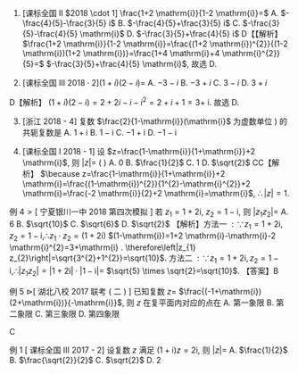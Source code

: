 1. [课标全国 II $2018 \cdot 1] \frac{1+2 \mathrm{i}}{1-2 \mathrm{i}}=$
  A. $-\frac{4}{5}-\frac{3}{5} i$
  B. $-\frac{4}{5}+\frac{3}{5} i$
  C. $-\frac{3}{5}-\frac{4}{5} \mathrm{i}$
  D. $-\frac{3}{5}+\frac{4}{5} i$
  D【【解析】 $\frac{1+2 \mathrm{i}}{1-2 \mathrm{i}}=\frac{(1+2 \mathrm{i})^{2}}{(1-2 \mathrm{i})(1+2 \mathrm{i})}=\frac{1+4 \mathrm{i}+4 \mathrm{i}^{2}}{5}=$ $-\frac{3}{5}+\frac{4}{5} \mathrm{i}$, 故选 D.

2. [课标全国 III $2018 \cdot 2](1+i)(2-i)=$
  A. $-3-i$
  B. $-3+i$
  C. $3-i$
  D. $3+i$

  D【解析】 $(1+i)(2-i)=2+2 i-i-i^{2}=2+i+1=3+$
  i. 故选 D.

3. [浙江 2018 - 4] 复数 $\frac{2}{1-\mathrm{i}}(\mathrm{i}$ 为虚数单位 $)$ 的共轭复数是
A. $1+\mathrm{i}$
B. $1-\mathrm{i}$
C. $-1+\mathrm{i}$
D. $-1-\mathrm{i}$

5. [课标全国 I 2018 - 1] 设 $z=\frac{1-\mathrm{i}}{1+\mathrm{i}}+2 \mathrm{i}$, 则 $|z|=$ ( )
A. 0
B. $\frac{1}{2}$
C. 1
D. $\sqrt{2}$
CC【解析】 $\because z=\frac{1-\mathrm{i}}{1+\mathrm{i}}+2 \mathrm{i}=\frac{(1-\mathrm{i})^{2}}{1^{2}-\mathrm{i}^{2}}+2 \mathrm{i}=\frac{-2 \mathrm{i}}{2}+2 \mathrm{i}=\mathrm{i}$, $\therefore|z|=1$.

例 $4>[$ 宁夏银川一中 2018 第四次模拟 $]$ 若 $z_{1}=1+2 \mathrm{i}$, $z_{2}=1-\mathrm{i}$, 则 $\left|z_{1} z_{2}\right|=$
A. 6
B. $\sqrt{10}$
C. $\sqrt{6}$
D. $\sqrt{2}$
【解析】方法一 $: \because z_{1}=1+2 \mathrm{i}, z_{2}=1-\mathrm{i}, \therefore z_{1} \cdot z_{2}=(1+2 \mathrm{i})$
$(1-\mathrm{i})=1+2 \mathrm{i}-\mathrm{i}-2 \mathrm{i}^{2}=3+\mathrm{i} . \therefore\left|z_{1} z_{2}\right|=\sqrt{3^{2}+1^{2}}=\sqrt{10}$.
方法二 $: \because z_{1}=1+2 \mathrm{i}, z_{2}=1-\mathrm{i}, \therefore\left|z_{1} z_{2}\right|=|1+2 \mathrm{i}| \cdot|1-\mathrm{i}|=$ $\sqrt{5} \times \sqrt{2}=\sqrt{10}$.
【答案】B



例 5 $\triangleright[$ 湖北八校 2017 联考 $($ 二 $)$ ] 已知复数 $z=$ $\frac{(-1+\mathrm{i})(2+\mathrm{i})}{-\mathrm{i}}$, 则 $z$ 在复平面内对应的点在
A. 第一象限
B. 第二象限
C. 第三象限
D. 第四象限

C

例 1 [ 课标全国 III 2017 - 2] 设复数 $z$ 满足 $(1+\mathrm{i}) z=2 \mathrm{i}$, 则 $|z|=$
A. $\frac{1}{2}$
B. $\frac{\sqrt{2}}{2}$
C. $\sqrt{2}$
D. 2


